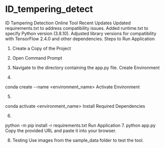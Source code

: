 # ID_tempering_detect
ID Tampering Detection Online Tool
Recent Updates
Updated requirements.txt to address compatibility issues.
Added runtime.txt to specify Python version (3.8.10).
Adjusted library versions for compatibility with TensorFlow 2.4.0 and other dependencies.
Steps to Run Application
1. Create a Copy of the Project

2. Open Command Prompt

3. Navigate to the directory containing the app.py file.
Create Environment


4. 
conda create --name <environment_name>
Activate Environment


5. 
conda activate <environment_name>
Install Required Dependencies

6. 
python -m pip install -r requirements.txt
Run Application
7.
python app.py
Copy the provided URL and paste it into your browser.

8. Testing
 Use images from the sample_data folder to test the tool.
